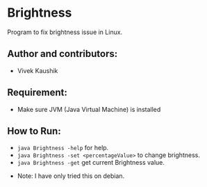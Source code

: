 # Brightness
Program to fix brightness issue in Linux.


## Author and contributors:

* Vivek Kaushik

## Requirement:

- Make sure JVM (Java Virtual Machine) is installed

## How to Run:

* `java Brightness -help` for help.
* `java Brightness -set <percentageValue>` to change brightness.
* `java Brightness -get` get current Brightness value.

- Note: I have only tried this on debian.

